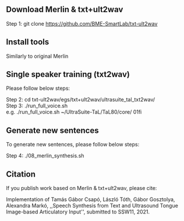 Download Merlin & txt+ult2wav
---------------

Step 1: git clone https://github.com/BME-SmartLab/txt-ult2wav

Install tools
-------------

Similarly to original Merlin

Single speaker training (txt2wav)
-----------------------

Please follow below steps:
 
Step 2: cd txt-ult2wav/egs/txt+ult2wav/ultrasuite_tal_txt2wav/ <br/>
Step 3: ./run_full_voice.sh <UltraSuite-TaL dir> <speaker> <br/>
e.g. ./run_full_voice.sh ~/UltraSuite-TaL/TaL80/core/ 01fi 

Generate new sentences
----------------------

To generate new sentences, please follow below steps:

Step 4: ./08_merlin_synthesis.sh <speaker>  <br/>

Citation
--------

If you publish work based on Merlin & txt+ult2wav, please cite: 

Implementation of Tamás Gábor Csapó, László Tóth, Gábor Gosztolya, Alexandra Markó, ,,Speech Synthesis from Text and Ultrasound Tongue Image-based Articulatory Input'', submitted to SSW11, 2021.